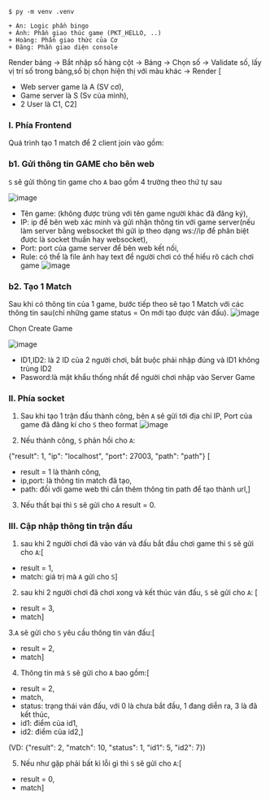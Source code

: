 ```
$ py -m venv .venv

+ An: Logic phần bingo
+ Ánh: Phần giao thúc game (PKT_HELLO, ..)
+ Hoàng: Phần giao thức của Cơ
+ Đăng: Phần giao diện console
```

Render bảng -> Bắt nhập số hàng cột -> Bảng -> Chọn số -> Validate số, lấy vị trí số trong bảng,số bị chọn hiện thị với màu khác -> Render
 [ 
+ Web server game là A (SV cơ),
+ Game server là S (Sv của mình), 
+ 2 User là C1, C2]

### I. Phía Frontend
 Quá trình tạo 1 match để 2 client join vào gồm:
### b1. Gửi thông tin GAME cho bên web

`S` sẽ gửi thông tin game cho `A` bao gồm 4 trường theo thứ tự sau

![image](https://user-images.githubusercontent.com/91183884/205115739-c00ea714-9069-4aa5-8797-66276fb26203.png)
+ Tên game: (không được trùng với tên game người khác đã đăng ký),
+ IP: ip để bên web xác minh và gửi nhận thông tin với game server(nếu làm server bằng websocket thì gửi ip theo dạng ws://ip để phân biệt được là socket thuần hay
websocket), 
+ Port: port của game server để bên web kết nối, 
+ Rule: có thể là file ảnh hay text để người chơi có thể hiểu rõ cách chơi game
![image](https://user-images.githubusercontent.com/91183884/205116009-198840c4-e13d-4d38-b099-db376230156d.png)

### b2. Tạo 1 Match

 Sau khi có thông tin của 1 game, bước tiếp theo sẽ tạo 1 Match với các thông tin sau(chỉ những game status = On mới tạo được ván đấu).
![image](https://user-images.githubusercontent.com/91183884/205118668-e66985db-a1cd-490f-a7b5-a65ab5690e52.png)

 Chọn Create Game
 
 ![image](https://user-images.githubusercontent.com/91183884/205118948-d4d4e2a0-a942-4ea8-a209-447097d6e9d4.png)
+ ID1,ID2: là 2 ID của 2 người chơi, bắt buộc phải nhập đúng và ID1 không trùng ID2
+ Pasword:là mật khẩu thống nhất để người chơi nhập vào Server Game

### II. Phía socket

1. Sau khi tạo 1 trận đấu thành công, bên `A` sẽ gửi tới địa chỉ IP, Port của game đã đăng kí cho `S` theo format
![image](https://user-images.githubusercontent.com/91183884/205120943-d6c275d9-c4c5-44b1-a219-9493f8847a2e.png)

2. Nếu thành công, `S` phản hồi cho `A`:

{"result": 1, "ip": "localhost", "port": 27003, "path": "path"}
[
+ result = 1 là thành công, 
+ ip,port: là thông tin match đã tạo,
+ path: đối với game web thì cần thêm thông tin path để tạo thành url,]

3. Nếu thất bại thì `S` sẽ gửi cho `A` result = 0.

### III. Cập nhập thông tin trận đấu
1. sau khi 2 người chơi đã vào ván và đấu bắt đầu chơi game thì `S` sẽ gửi cho `A`:[
+ result = 1,
+ match: giá trị mà `A` gửi cho `S`]

2. sau khi 2 người chơi đã chơi xong và kết thúc ván đấu, `S` sẽ gửi cho `A`: [
+ result = 3, 
+ match]

3.`A` sẽ gửi cho `S` yêu cầu thông tin ván đấu:[
+ result = 2,
+ match]

4. Thông tin mà `S` sẽ gửi cho `A` bao gồm:[
+ result = 2,
+ match,
+ status: trạng thái ván đấu, với 0 là chưa bắt đầu, 1 đang diễn ra, 3 là đã kết thúc,
+ id1: điểm của id1,
+ id2: điểm của id2,]

(VD: {"result": 2, "match": 10, "status": 1, "id1": 5, "id2": 7})

5. Nếu như gặp phải bất kì lỗi gì thì `S` sẽ gửi cho `A`:[
+ result = 0,
+ match]

